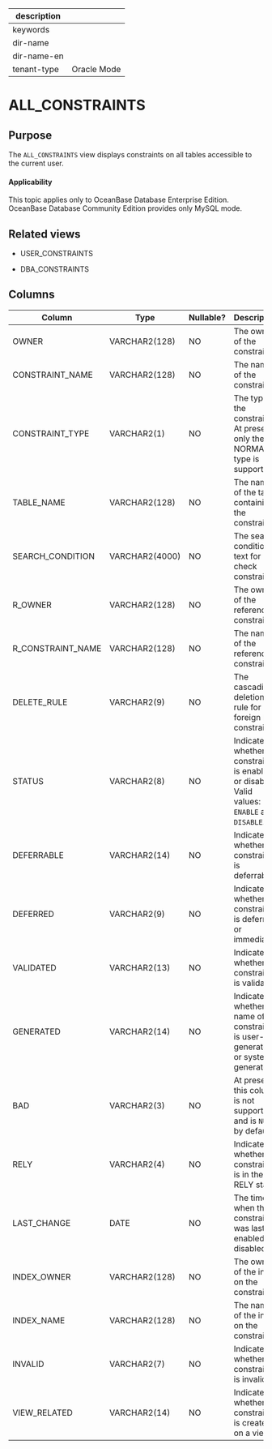 | description ||
|---|---|
| keywords ||
| dir-name ||
| dir-name-en ||
| tenant-type | Oracle Mode |

# ALL_CONSTRAINTS

## Purpose

The `ALL_CONSTRAINTS` view displays constraints on all tables accessible to the current user.

<main id="notice" >
    <h4>Applicability</h4>
    <p>This topic applies only to OceanBase Database Enterprise Edition. OceanBase Database Community Edition provides only MySQL mode. </p>
  </main>

## Related views

* USER_CONSTRAINTS

* DBA_CONSTRAINTS

## Columns

| **Column** | **Type** | **Nullable?** | **Description** |
|-------------------|----------------|----------------|--------------------------------------------------|
| OWNER | VARCHAR2(128) | NO | The owner of the constraint. |
| CONSTRAINT_NAME | VARCHAR2(128) | NO | The name of the constraint. |
| CONSTRAINT_TYPE | VARCHAR2(1) | NO | The type of the constraint. At present, only the NORMAL type is supported. |
| TABLE_NAME | VARCHAR2(128) | NO | The name of the table containing the constraint. |
| SEARCH_CONDITION | VARCHAR2(4000) | NO | The search condition text for a check constraint. |
| R_OWNER | VARCHAR2(128) | NO | The owner of the referenced constraint. |
| R_CONSTRAINT_NAME | VARCHAR2(128) | NO | The name of the referenced constraint. |
| DELETE_RULE | VARCHAR2(9) | NO | The cascading deletion rule for foreign key constraints. |
| STATUS | VARCHAR2(8) | NO | Indicates whether the constraint is enabled or disabled. Valid values: `ENABLE` and `DISABLE`. |
| DEFERRABLE | VARCHAR2(14) | NO | Indicates whether the constraint is deferrable. |
| DEFERRED | VARCHAR2(9) | NO | Indicates whether the constraint is deferred or immediate. |
| VALIDATED | VARCHAR2(13) | NO | Indicates whether the constraint is validated. |
| GENERATED | VARCHAR2(14) | NO | Indicates whether the name of the constraint is user-generated or system-generated. |
| BAD | VARCHAR2(3) | NO | At present, this column is not supported and is `NULL` by default. |
| RELY | VARCHAR2(4) | NO | Indicates whether the constraint is in the RELY state. |
| LAST_CHANGE | DATE | NO | The time when the constraint was last enabled or disabled. |
| INDEX_OWNER | VARCHAR2(128) | NO | The owner of the index on the constraint. |
| INDEX_NAME | VARCHAR2(128) | NO | The name of the index on the constraint. |
| INVALID | VARCHAR2(7) | NO | Indicates whether the constraint is invalid. |
| VIEW_RELATED | VARCHAR2(14) | NO | Indicates whether the constraint is created on a view. |
